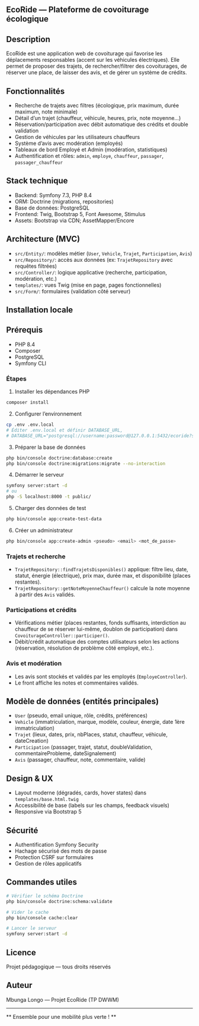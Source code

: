 ## EcoRide — Plateforme de covoiturage écologique

## Description

EcoRide est une application web de covoiturage qui favorise les déplacements responsables (accent sur les véhicules électriques). Elle permet de proposer des trajets, de rechercher/filtrer des covoiturages, de réserver une place, de laisser des avis, et de gérer un système de crédits.

## Fonctionnalités

- Recherche de trajets avec filtres (écologique, prix maximum, durée maximum, note minimale)
- Détail d’un trajet (chauffeur, véhicule, heures, prix, note moyenne…)
- Réservation/participation avec débit automatique des crédits et double validation
- Gestion de véhicules par les utilisateurs chauffeurs
- Système d’avis avec modération (employés)
- Tableaux de bord Employé et Admin (modération, statistiques)
- Authentification et rôles: `admin`, `employe`, `chauffeur`, `passager`, `passager_chauffeur`

## Stack technique

- Backend: Symfony 7.3, PHP 8.4
- ORM: Doctrine (migrations, repositories)
- Base de données: PostgreSQL
- Frontend: Twig, Bootstrap 5, Font Awesome, Stimulus
- Assets: Bootstrap via CDN; AssetMapper/Encore

## Architecture (MVC)

- `src/Entity/`: modèles métier (`User`, `Vehicle`, `Trajet`, `Participation`, `Avis`)
- `src/Repository/`: accès aux données (ex: `TrajetRepository` avec requêtes filtrées)
- `src/Controller/`: logique applicative (recherche, participation, modération, etc.)
- `templates/`: vues Twig (mise en page, pages fonctionnelles)
- `src/Form/`: formulaires (validation côté serveur)

## Installation locale

## Prérequis
- PHP 8.4
- Composer
- PostgreSQL 
- Symfony CLI

### Étapes

1) Installer les dépendances PHP
```bash
composer install
```

2) Configurer l’environnement
```bash
cp .env .env.local
# Éditer .env.local et définir DATABASE_URL,
# DATABASE_URL="postgresql://username:password@127.0.0.1:5432/ecoride?serverVersion=15&charset=utf8"
```

3) Préparer la base de données
```bash
php bin/console doctrine:database:create
php bin/console doctrine:migrations:migrate --no-interaction
```

4) Démarrer le serveur
```bash
symfony server:start -d
# ou
php -S localhost:8000 -t public/
```

5) Charger des données de test
```bash
php bin/console app:create-test-data
```

6) Créer un administrateur
```bash
php bin/console app:create-admin <pseudo> <email> <mot_de_passe>
```

### Trajets et recherche
- `TrajetRepository::findTrajetsDisponibles()` applique: filtre lieu, date, statut, énergie (électrique), prix max, durée max, et disponibilité (places restantes).
- `TrajetRepository::getNoteMoyenneChauffeur()` calcule la note moyenne à partir des `Avis` validés.

### Participations et crédits
- Vérifications métier (places restantes, fonds suffisants, interdiction au chauffeur de se réserver lui-même, doublon de participation) dans `CovoiturageController::participer()`.
- Débit/crédit automatique des comptes utilisateurs selon les actions (réservation, résolution de problème côté employé, etc.).

### Avis et modération
- Les avis sont stockés et validés par les employés (`EmployeController`).
- Le front affiche les notes et commentaires validés.

## Modèle de données (entités principales)

- `User` (pseudo, email unique, rôle, crédits, préférences)
- `Vehicle` (immatriculation, marque, modèle, couleur, énergie, date 1ère immatriculation)
- `Trajet` (lieux, dates, prix, nbPlaces, statut, chauffeur, véhicule, dateCreation)
- `Participation` (passager, trajet, statut, doubleValidation, commentaireProbleme, dateSignalement)
- `Avis` (passager, chauffeur, note, commentaire, valide)

## Design & UX

- Layout moderne (dégradés, cards, hover states) dans `templates/base.html.twig`
- Accessibilité de base (labels sur les champs, feedback visuels)
- Responsive via Bootstrap 5

## Sécurité

- Authentification Symfony Security
- Hachage sécurisé des mots de passe
- Protection CSRF sur formulaires
- Gestion de rôles applicatifs

## Commandes utiles

```bash
# Vérifier le schéma Doctrine
php bin/console doctrine:schema:validate

# Vider le cache
php bin/console cache:clear

# Lancer le serveur
symfony server:start -d
```


## Licence

Projet pédagogique — tous droits réservés

## Auteur

Mbunga Longo — Projet EcoRide (TP DWWM)

---

** Ensemble pour une mobilité plus verte ! **